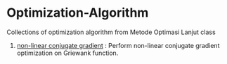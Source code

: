 # Optimization-Algorithm
Collections of optimization algorithm from Metode Optimasi Lanjut class

1. [non-linear conjugate gradient](https://github.com/cahyaamalinadhi/optimization-algorithm/blob/master/src/nonlinear_conjugate_gradient.ipynb) : Perform non-linear conjugate gradient optimization on Griewank function.
